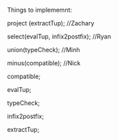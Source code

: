Things to implememnt:

project (extractTup); //Zachary

select(evalTup, infix2postfix); //Ryan

union(typeCheck); //Minh

minus(compatible); //Nick

compatible;

evalTup;

typeCheck;

infix2postfix;

extractTup;

